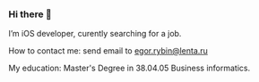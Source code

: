### Hi there 👋

I’m iOS developer, curently searching for a job.

How to contact me: send email to egor.rybin@lenta.ru

My education: Master's Degree in 38.04.05 Business informatics.

